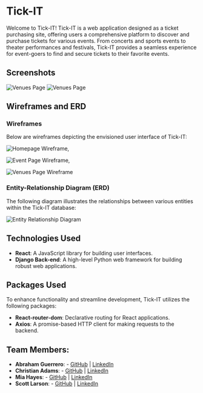 # Tick-IT

Welcome to Tick-IT! Tick-IT is a web application designed as a ticket purchasing site, offering users a comprehensive platform to discover and purchase tickets for various events. From concerts and sports events to theater performances and festivals, Tick-IT provides a seamless experience for event-goers to find and secure tickets to their favorite events.

## Screenshots

![Venues Page](assets/VenuesPage.png)
![Venues Page](assets/EventDetailsPage.png)

## Wireframes and ERD
### Wireframes
Below are wireframes depicting the envisioned user interface of Tick-IT:

<!-- Fix links -->

![Homepage Wireframe](assets/C5A80CAF-39E6-40A0-9D75-9922920D72F7.jpeg "Homepage Wireframe"),
<!-- ![HomeWireframe](assets/0973C6C8-4775-4664-B72F-AA85EB973BC0_4_5005_c.jpeg "Homepage Wireframe"), -->
![Event Page Wireframe](assets/E26B4A22-73D5-4098-A267-AB3ED5ABCE6E.jpeg "Event Page Wireframe"),
<!-- ![Event Page Wireframe](assets/02E7CD52-F35D-4EE6-8C7A-4095844835ED_4_5005_c.jpeg "Event Page Wireframe") -->
<!-- ![Event Page Wireframe](assets/EF81C4C0-397D-4A60-8103-6A2BBAADBA8D_4_5005_c.jpeg "Event Page Wireframe")
![Venues Page Wireframe](assets/247D66B3-E452-4413-8B83-0A0722392EFD_4_5005_c.jpeg "Venue Page Wireframe")
![Venues Page Wireframe](assets/EE82005C-87B3-4E4B-B622-B81BD3CD440E.jpeg "Venue Page Wireframe") -->
![Venues Page Wireframe](assets/EABE4F4A-2872-4272-8B93-0CFFEEB9080A.jpeg "Venue Page Wireframe")
<!-- ![Venues Page Wireframe](assets/B87BB487-7DAF-4C2D-8D56-42E14AF2B671_4_5005_c.jpeg "Venue Page Wireframe") -->

### Entity-Relationship Diagram (ERD)
The following diagram illustrates the relationships between various entities within the Tick-IT database:

![Entity Relationship Diagram](assets/59693B34-446F-47FE-B7F4-8B2FBACC0855.jpeg "Entity Relationship Diagram")

## Technologies Used
- **React**: A JavaScript library for building user interfaces.
- **Django Back-end**: A high-level Python web framework for building robust web applications.

## Packages Used
To enhance functionality and streamline development, Tick-IT utilizes the following packages:

- **React-router-dom**: Declarative routing for React applications.
- **Axios**: A promise-based HTTP client for making requests to the backend.



## Team Members:

- **Abraham Guerrero**: - [GitHub](https://github.com/AbeGue02) | [LinkedIn](https://www.linkedin.com/in/abrahamdguerrero/)
- **Christian Adams**: - [GitHub](https://github.com/Zekkune) | [LinkedIn](https://www.linkedin.com/in/christian-j-adams/)
- **Mia Hayes**: - [GitHub](https://github.com/MiaDHayes) | [LinkedIn](www.linkedin.com/in/mia-dehayes)
- **Scott Larson**: - [GitHub](https://github.com/Larsonscott89) | [LinkedIn](https://www.linkedin.com/in/scottlarson9/)